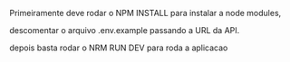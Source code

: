Primeiramente deve rodar o NPM INSTALL para instalar a node modules, 

descomentar o arquivo .env.example passando a URL da API.

depois basta rodar o NRM RUN DEV para roda a aplicacao